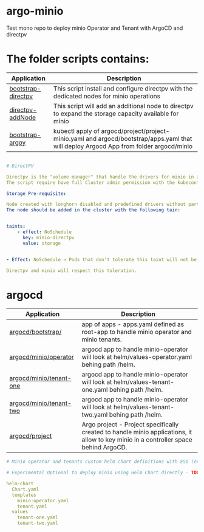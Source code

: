 
# argo-minio

Test mono repo to deploy minio Operator and Tenant with ArgoCD and directpv


# The folder scripts contains:

| Application | Description |
|-------------|-------------|
| [bootstrap-directpv](scripts/bootstrap-directpv.sh) | This script install and configure directpv with the dedicated nodes for minio operations |
| [directpv-addNode](scripts/directpv-addNode.sh) | This script will add an additional node to directpv to expand the storage capacity available for minio  |
| [bootstrap-argoy](scripts/bootstrap-argo.sh) | kubectl apply of argocd/project/project-minio.yaml and  argocd/bootstrap/apps.yaml that will deploy Argocd App from folder argocd/minio |

```yaml

# DirectPV 

Directpv is the "volume manager" that handle the drivers for minio in autonomy, this component is crucial to be installed before than the bootstrap of minio.
The script require have full Cluster admin permission with the kubeconfig already in place.

Storage Pre-requisite:

Node created with longhorn disabled and predefined drivers without partition on it.
The node should be added in the cluster with the following tain:


taints:
    - effect: NoSchedule
      key: minio-directpv
      value: storage


- Effect: NoSchedule → Pods that don’t tolerate this taint will not be scheduled on this node.

Directpv and minio will respect this toleration.
```

# argocd

| Application | Description |
|-------------|-------------|
| [argocd/bootstrap/](argocd/bootstrap/) | app of apps -  apps.yaml defined as root-app to handle minio operator and minio tenants. |
| [argocd/minio/operator](argocd/minio/operator) | argocd app to handle minio-operator will look at helm/values-operator.yaml behing path /helm.  |
| [argocd/minio/tenant-one](argocd/minio/tenant-one) | argocd app to handle minio-operator will look at helm/values-tenant-one.yaml behing path /helm. |
| [argocd/minio/tenant-two](argocd/minio/tenant-two) | argocd app to handle minio-operator will look at helm/values-tenant-two.yaml behing path /helm. |
| [argocd/project](argocd/project) | Argo project - Project specifically created to handle minio applications, it allow to key minio in a controller space behind ArgoCD. |

```yaml
# Minio operator and tenants custom helm chart definitions with ESO (external secrets operator) copied on /charts 

# Experimental Optional to deploy minio using Helm Chart directly - TODO helm-chart definitions using helm templates, it could be complex to handle having many tenants.

helm-chart
  Chart.yaml
  templates
    minio-operator.yaml
    tenant.yaml
  values
    tenant-one.yaml  
    tenant-two.yaml





